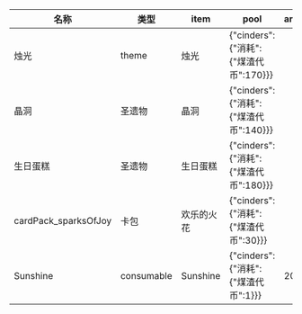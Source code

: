 | 名称  | 类型  | item | pool | amount |
| --- | --- | ---- | ---- | ------ |
| 烛光 | theme | 烛光 | {"cinders":{"消耗":{"煤渣代币":170}}} |  |
| 晶洞 | 圣遗物 | 晶洞 | {"cinders":{"消耗":{"煤渣代币":140}}} |  |
| 生日蛋糕 | 圣遗物 | 生日蛋糕 | {"cinders":{"消耗":{"煤渣代币":180}}} |  |
| cardPack_sparksOfJoy | 卡包 | 欢乐的火花 | {"cinders":{"消耗":{"煤渣代币":30}}} |  |
| Sunshine | consumable | Sunshine | {"cinders":{"消耗":{"煤渣代币":1}}} | 20 |
